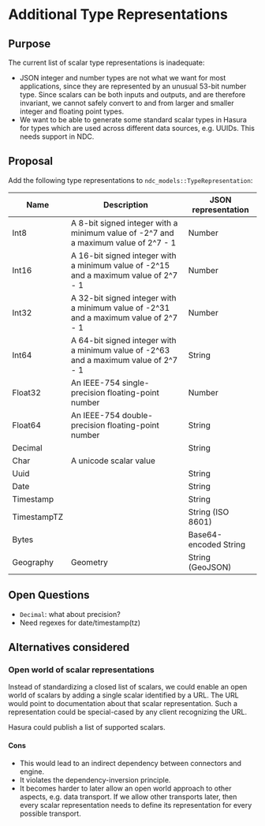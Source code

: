 # Additional Type Representations

## Purpose

The current list of scalar type representations is inadequate:

- JSON integer and number types are not what we want for most applications, since they are represented by an unusual 53-bit number type. Since scalars can be both inputs and outputs, and are therefore invariant, we cannot safely convert to and from larger and smaller integer and floating point types.
- We want to be able to generate some standard scalar types in Hasura for types which are used across different data sources, e.g. UUIDs. This needs support in NDC.

## Proposal

Add the following type representations to `ndc_models::TypeRepresentation`:

|Name|Description|JSON representation|
|-|-|-|
| Int8 | A 8-bit signed integer with a minimum value of -2^7 and a maximum value of 2^7 - 1 | Number |
| Int16 | A 16-bit signed integer with a minimum value of -2^15 and a maximum value of 2^7 - 1 |Number |
| Int32 | A 32-bit signed integer with a minimum value of -2^31 and a maximum value of 2^7 - 1 |Number |
| Int64 | A 64-bit signed integer with a minimum value of -2^63 and a maximum value of 2^7 - 1 |String |
| Float32 | An IEEE-754 single-precision floating-point number | Number |
| Float64 | An IEEE-754 double-precision floating-point number | String |
| Decimal | | String |
| Char | A unicode scalar value |
| Uuid | | String |
| Date | | String |
| Timestamp | | String |
| TimestampTZ | | String (ISO 8601) |
| Bytes | | Base64-encoded String |
| Geography | Geometry | String (GeoJSON) |

## Open Questions

- `Decimal`: what about precision?
- Need regexes for date/timestamp(tz)

## Alternatives considered

### Open world of scalar representations

Instead of standardizing a closed list of scalars, we could enable an open world of scalars by adding a single scalar identified by a URL. The URL would point to documentation about that scalar representation. Such a representation could be special-cased by any client recognizing the URL.

Hasura could publish a list of supported scalars.

#### Cons

- This would lead to an indirect dependency between connectors and engine.
- It violates the dependency-inversion principle.
- It becomes harder to later allow an open world approach to other aspects, e.g. data transport. If we allow other transports later, then every scalar representation needs to define its representation for every possible transport.